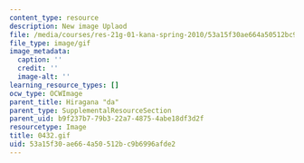 ```yaml
---
content_type: resource
description: New image Uplaod
file: /media/courses/res-21g-01-kana-spring-2010/53a15f30ae664a50512bc9b6996afde2_0432.gif
file_type: image/gif
image_metadata:
  caption: ''
  credit: ''
  image-alt: ''
learning_resource_types: []
ocw_type: OCWImage
parent_title: Hiragana "da"
parent_type: SupplementalResourceSection
parent_uid: b9f237b7-79b3-22a7-4875-4abe18df3d2f
resourcetype: Image
title: 0432.gif
uid: 53a15f30-ae66-4a50-512b-c9b6996afde2
---
```

